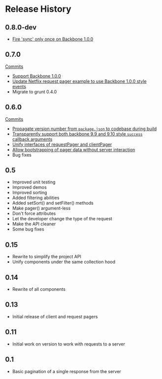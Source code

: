 # Release History

## 0.8.0-dev
* [Fire 'sync' only once on Backbone 1.0.0](https://github.com/addyosmani/backbone.paginator/commit/8faf68e5adfc1f8c61dd2fb5b499a51b0f4d9fba)

## 0.7.0
[Commits](https://github.com/addyosmani/backbone.paginator/compare/v0.6...v0.7)
* [Support Backbone 1.0.0](https://github.com/addyosmani/backbone.paginator/pull/163)
* [Update Netflix request pager example to use Backbone 1.0.0 style events](https://github.com/addyosmani/backbone.paginator/issues/164)
* Migrate to grunt 0.4.0

## 0.6.0
[Commits](https://github.com/addyosmani/backbone.paginator/compare/v0.5...v0.6)

* [Propagate version number from `package.json` to codebase during build](https://github.com/addyosmani/backbone.paginator/commit/5f7d2ff0a8f7e6f87e5a6e2081dc029c3fd0e70c)
* [Transparently support both backbone 9.9 and 9.10 style `success` callback arguments](https://github.com/addyosmani/backbone.paginator/commit/c6c37ea6392c9427d67487e1316592a4a0475e92)
* [Unify interfaces of requestPager and clientPager](https://github.com/addyosmani/backbone.paginator/commit/d4135188c6c956999116157fb9c51e9779e78d57)
* [Allow bootstrapping of pager data without server interaction](https://github.com/addyosmani/backbone.paginator/commit/babb81d7f5245a52053a008a2b82bbbcd324cd4a)
* Bug fixes

## 0.5

* Improved unit testing
* Improved demos
* Improved sorting
* Added filtering abilities
* Added setSort() and setFilter() methods
* Make pager() argument-less
* Don't force attributes
* Let the developer change the type of the request
* Make the API cleaner
* Some bug fixes

## 0.15

* Rewrite to simplify the project API
* Unify components under the same collection hood

## 0.14

* Rewrite of all components

## 0.13

* Initial release of client and request pagers

## 0.11

* Initial work on version to work with requests to a server

## 0.1

* Basic pagination of a single response from the server
